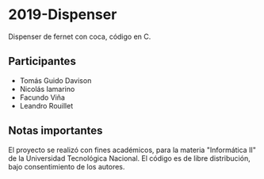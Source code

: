 # 2019-Dispenser
Dispenser de fernet con coca, código en C.

## Participantes
- Tomás Guido Davison
- Nicolás Iamarino
- Facundo Viña
- Leandro Rouillet

## Notas importantes
El proyecto se realizó con fines académicos, para la materia "Informática II" de la Universidad Tecnológica Nacional.
El código es de libre distribución, bajo consentimiento de los autores.
